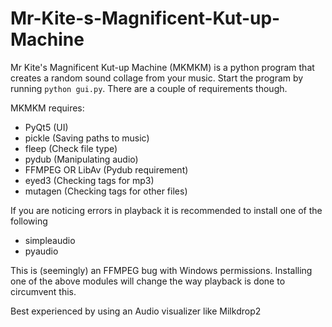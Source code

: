 # Mr-Kite-s-Magnificent-Kut-up-Machine
Mr Kite's Magnificent Kut-up Machine (MKMKM) is a python program that creates a random sound collage from your music. 
Start the program by running `python gui.py`. There are a couple of requirements though.

MKMKM requires: 
* PyQt5 (UI)
* pickle (Saving paths to music)
* fleep (Check file type)
* pydub (Manipulating audio)
* FFMPEG OR LibAv (Pydub requirement)
* eyed3 (Checking tags for mp3)
* mutagen (Checking tags for other files)

If you are noticing errors in playback it is recommended to install one of the following
* simpleaudio
* pyaudio

This is (seemingly) an FFMPEG bug with Windows permissions. Installing one of the above modules will change the way playback is done to circumvent this.

Best experienced by using an Audio visualizer like Milkdrop2

